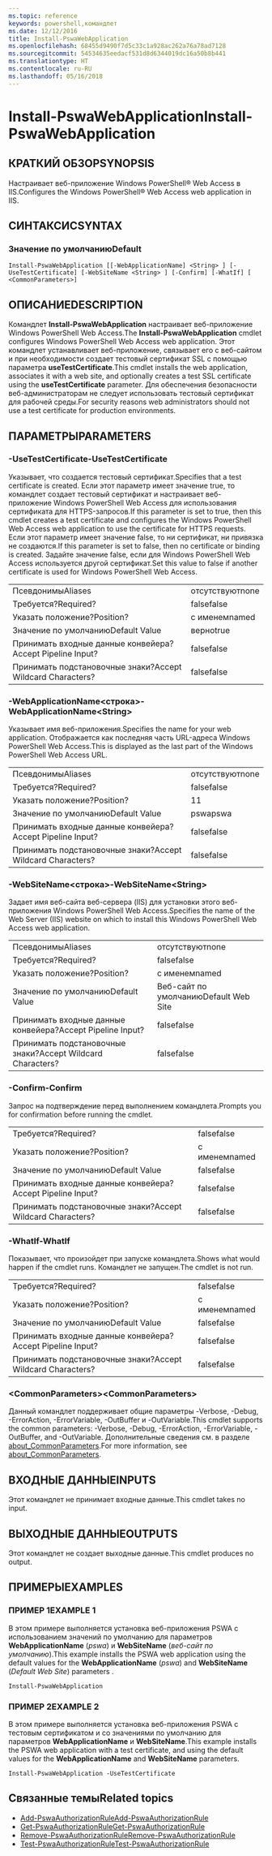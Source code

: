 ```yaml
---
ms.topic: reference
keywords: powershell,командлет
ms.date: 12/12/2016
title: Install-PswaWebApplication
ms.openlocfilehash: 68455d9490f7d5c33c1a928ac262a76a78ad7128
ms.sourcegitcommit: 54534635eedacf531d8d6344019dc16a50b8b441
ms.translationtype: HT
ms.contentlocale: ru-RU
ms.lasthandoff: 05/16/2018
---
```

# <a name="install-pswawebapplication"></a><span data-ttu-id="e95a9-103">Install-PswaWebApplication</span><span class="sxs-lookup"><span data-stu-id="e95a9-103">Install-PswaWebApplication</span></span>

## <a name="synopsis"></a><span data-ttu-id="e95a9-104">КРАТКИЙ ОБЗОР</span><span class="sxs-lookup"><span data-stu-id="e95a9-104">SYNOPSIS</span></span>

<span data-ttu-id="e95a9-105">Настраивает веб-приложение Windows PowerShell® Web Access в IIS.</span><span class="sxs-lookup"><span data-stu-id="e95a9-105">Configures the Windows PowerShell® Web Access web application in IIS.</span></span>

## <a name="syntax"></a><span data-ttu-id="e95a9-106">СИНТАКСИС</span><span class="sxs-lookup"><span data-stu-id="e95a9-106">SYNTAX</span></span>

### <a name="default"></a><span data-ttu-id="e95a9-107">Значение по умолчанию</span><span class="sxs-lookup"><span data-stu-id="e95a9-107">Default</span></span>
```
Install-PswaWebApplication [[-WebApplicationName] <String> ] [-UseTestCertificate] [-WebSiteName <String> ] [-Confirm] [-WhatIf] [ <CommonParameters>]
```

## <a name="description"></a><span data-ttu-id="e95a9-108">ОПИСАНИЕ</span><span class="sxs-lookup"><span data-stu-id="e95a9-108">DESCRIPTION</span></span>

<span data-ttu-id="e95a9-109">Командлет **Install-PswaWebApplication** настраивает веб-приложение Windows PowerShell Web Access.</span><span class="sxs-lookup"><span data-stu-id="e95a9-109">The **Install-PswaWebApplication** cmdlet configures Windows PowerShell Web Access web application.</span></span> <span data-ttu-id="e95a9-110">Этот командлет устанавливает веб-приложение, связывает его с веб-сайтом и при необходимости создает тестовый сертификат SSL с помощью параметра **useTestCertificate**.</span><span class="sxs-lookup"><span data-stu-id="e95a9-110">This cmdlet installs the web application, associates it with a web site, and optionally creates a test SSL certificate using the **useTestCertificate** parameter.</span></span> <span data-ttu-id="e95a9-111">Для обеспечения безопасности веб-администраторам не следует использовать тестовый сертификат для рабочей среды.</span><span class="sxs-lookup"><span data-stu-id="e95a9-111">For security reasons web administrators should not use a test certificate for production environments.</span></span>

## <a name="parameters"></a><span data-ttu-id="e95a9-112">ПАРАМЕТРЫ</span><span class="sxs-lookup"><span data-stu-id="e95a9-112">PARAMETERS</span></span>

### <a name="-usetestcertificate"></a><span data-ttu-id="e95a9-113">-UseTestCertificate</span><span class="sxs-lookup"><span data-stu-id="e95a9-113">-UseTestCertificate</span></span>

<span data-ttu-id="e95a9-114">Указывает, что создается тестовый сертификат.</span><span class="sxs-lookup"><span data-stu-id="e95a9-114">Specifies that a test certificate is created.</span></span> <span data-ttu-id="e95a9-115">Если этот параметр имеет значение true, то командлет создает тестовый сертификат и настраивает веб-приложение Windows PowerShell Web Access для использования сертификата для HTTPS-запросов.</span><span class="sxs-lookup"><span data-stu-id="e95a9-115">If this parameter is set to true, then this cmdlet creates a test certificate and configures the Windows PowerShell Web Access web application to use the certificate for HTTPS requests.</span></span> <span data-ttu-id="e95a9-116">Если этот параметр имеет значение false, то ни сертификат, ни привязка не создаются.</span><span class="sxs-lookup"><span data-stu-id="e95a9-116">If this parameter is set to false, then no certificate or binding is created.</span></span> <span data-ttu-id="e95a9-117">Задайте значение false, если для Windows PowerShell Web Access используется другой сертификат.</span><span class="sxs-lookup"><span data-stu-id="e95a9-117">Set this value to false if another certificate is used for Windows PowerShell Web Access.</span></span>

|||
|-|-|
| <span data-ttu-id="e95a9-118">Псевдонимы</span><span class="sxs-lookup"><span data-stu-id="e95a9-118">Aliases</span></span>                              | <span data-ttu-id="e95a9-119">отсутствуют</span><span class="sxs-lookup"><span data-stu-id="e95a9-119">none</span></span>                                 |
| <span data-ttu-id="e95a9-120">Требуется?</span><span class="sxs-lookup"><span data-stu-id="e95a9-120">Required?</span></span>                            | <span data-ttu-id="e95a9-121">false</span><span class="sxs-lookup"><span data-stu-id="e95a9-121">false</span></span>                                |
| <span data-ttu-id="e95a9-122">Указать положение?</span><span class="sxs-lookup"><span data-stu-id="e95a9-122">Position?</span></span>                            | <span data-ttu-id="e95a9-123">с именем</span><span class="sxs-lookup"><span data-stu-id="e95a9-123">named</span></span>                                |
| <span data-ttu-id="e95a9-124">Значение по умолчанию</span><span class="sxs-lookup"><span data-stu-id="e95a9-124">Default Value</span></span>                        | <span data-ttu-id="e95a9-125">верно</span><span class="sxs-lookup"><span data-stu-id="e95a9-125">true</span></span>                                 |
| <span data-ttu-id="e95a9-126">Принимать входные данные конвейера?</span><span class="sxs-lookup"><span data-stu-id="e95a9-126">Accept Pipeline Input?</span></span>               | <span data-ttu-id="e95a9-127">false</span><span class="sxs-lookup"><span data-stu-id="e95a9-127">false</span></span>                                |
| <span data-ttu-id="e95a9-128">Принимать подстановочные знаки?</span><span class="sxs-lookup"><span data-stu-id="e95a9-128">Accept Wildcard Characters?</span></span>          | <span data-ttu-id="e95a9-129">false</span><span class="sxs-lookup"><span data-stu-id="e95a9-129">false</span></span>                                |

### <a name="-webapplicationnameltstringgt"></a><span data-ttu-id="e95a9-130">-WebApplicationName&lt;строка&gt;</span><span class="sxs-lookup"><span data-stu-id="e95a9-130">-WebApplicationName&lt;String&gt;</span></span>

<span data-ttu-id="e95a9-131">Указывает имя веб-приложения.</span><span class="sxs-lookup"><span data-stu-id="e95a9-131">Specifies the name for your web application.</span></span> <span data-ttu-id="e95a9-132">Отображается как последняя часть URL-адреса Windows PowerShell Web Access.</span><span class="sxs-lookup"><span data-stu-id="e95a9-132">This is displayed as the last part of the Windows PowerShell Web Access URL.</span></span>

|||
|-|-|
| <span data-ttu-id="e95a9-133">Псевдонимы</span><span class="sxs-lookup"><span data-stu-id="e95a9-133">Aliases</span></span>                              | <span data-ttu-id="e95a9-134">отсутствуют</span><span class="sxs-lookup"><span data-stu-id="e95a9-134">none</span></span>                                 |
| <span data-ttu-id="e95a9-135">Требуется?</span><span class="sxs-lookup"><span data-stu-id="e95a9-135">Required?</span></span>                            | <span data-ttu-id="e95a9-136">false</span><span class="sxs-lookup"><span data-stu-id="e95a9-136">false</span></span>                                |
| <span data-ttu-id="e95a9-137">Указать положение?</span><span class="sxs-lookup"><span data-stu-id="e95a9-137">Position?</span></span>                            | <span data-ttu-id="e95a9-138">1</span><span class="sxs-lookup"><span data-stu-id="e95a9-138">1</span></span>                                    |
| <span data-ttu-id="e95a9-139">Значение по умолчанию</span><span class="sxs-lookup"><span data-stu-id="e95a9-139">Default Value</span></span>                        | <span data-ttu-id="e95a9-140">pswa</span><span class="sxs-lookup"><span data-stu-id="e95a9-140">pswa</span></span>                                 |
| <span data-ttu-id="e95a9-141">Принимать входные данные конвейера?</span><span class="sxs-lookup"><span data-stu-id="e95a9-141">Accept Pipeline Input?</span></span>               | <span data-ttu-id="e95a9-142">false</span><span class="sxs-lookup"><span data-stu-id="e95a9-142">false</span></span>                                |
| <span data-ttu-id="e95a9-143">Принимать подстановочные знаки?</span><span class="sxs-lookup"><span data-stu-id="e95a9-143">Accept Wildcard Characters?</span></span>          | <span data-ttu-id="e95a9-144">false</span><span class="sxs-lookup"><span data-stu-id="e95a9-144">false</span></span>                                |

### <a name="-websitenameltstringgt"></a><span data-ttu-id="e95a9-145">-WebSiteName&lt;строка&gt;</span><span class="sxs-lookup"><span data-stu-id="e95a9-145">-WebSiteName&lt;String&gt;</span></span>

<span data-ttu-id="e95a9-146">Задает имя веб-сайта веб-сервера (IIS) для установки этого веб-приложения Windows PowerShell Web Access.</span><span class="sxs-lookup"><span data-stu-id="e95a9-146">Specifies the name of the Web Server (IIS) website on which to install this Windows PowerShell Web Access web application.</span></span>

|||
|-|-|
| <span data-ttu-id="e95a9-147">Псевдонимы</span><span class="sxs-lookup"><span data-stu-id="e95a9-147">Aliases</span></span>                              | <span data-ttu-id="e95a9-148">отсутствуют</span><span class="sxs-lookup"><span data-stu-id="e95a9-148">none</span></span>                                 |
| <span data-ttu-id="e95a9-149">Требуется?</span><span class="sxs-lookup"><span data-stu-id="e95a9-149">Required?</span></span>                            | <span data-ttu-id="e95a9-150">false</span><span class="sxs-lookup"><span data-stu-id="e95a9-150">false</span></span>                                |
| <span data-ttu-id="e95a9-151">Указать положение?</span><span class="sxs-lookup"><span data-stu-id="e95a9-151">Position?</span></span>                            | <span data-ttu-id="e95a9-152">с именем</span><span class="sxs-lookup"><span data-stu-id="e95a9-152">named</span></span>                                |
| <span data-ttu-id="e95a9-153">Значение по умолчанию</span><span class="sxs-lookup"><span data-stu-id="e95a9-153">Default Value</span></span>                        | <span data-ttu-id="e95a9-154">Веб-сайт по умолчанию</span><span class="sxs-lookup"><span data-stu-id="e95a9-154">Default Web Site</span></span>                     |
| <span data-ttu-id="e95a9-155">Принимать входные данные конвейера?</span><span class="sxs-lookup"><span data-stu-id="e95a9-155">Accept Pipeline Input?</span></span>               | <span data-ttu-id="e95a9-156">false</span><span class="sxs-lookup"><span data-stu-id="e95a9-156">false</span></span>                                |
| <span data-ttu-id="e95a9-157">Принимать подстановочные знаки?</span><span class="sxs-lookup"><span data-stu-id="e95a9-157">Accept Wildcard Characters?</span></span>          | <span data-ttu-id="e95a9-158">false</span><span class="sxs-lookup"><span data-stu-id="e95a9-158">false</span></span>                                |

### <a name="-confirm"></a><span data-ttu-id="e95a9-159">-Confirm</span><span class="sxs-lookup"><span data-stu-id="e95a9-159">-Confirm</span></span>

<span data-ttu-id="e95a9-160">Запрос на подтверждение перед выполнением командлета.</span><span class="sxs-lookup"><span data-stu-id="e95a9-160">Prompts you for confirmation before running the cmdlet.</span></span>

|||
|-|-|
| <span data-ttu-id="e95a9-161">Требуется?</span><span class="sxs-lookup"><span data-stu-id="e95a9-161">Required?</span></span>                            | <span data-ttu-id="e95a9-162">false</span><span class="sxs-lookup"><span data-stu-id="e95a9-162">false</span></span>                                |
| <span data-ttu-id="e95a9-163">Указать положение?</span><span class="sxs-lookup"><span data-stu-id="e95a9-163">Position?</span></span>                            | <span data-ttu-id="e95a9-164">с именем</span><span class="sxs-lookup"><span data-stu-id="e95a9-164">named</span></span>                                |
| <span data-ttu-id="e95a9-165">Значение по умолчанию</span><span class="sxs-lookup"><span data-stu-id="e95a9-165">Default Value</span></span>                        | <span data-ttu-id="e95a9-166">false</span><span class="sxs-lookup"><span data-stu-id="e95a9-166">false</span></span>                                |
| <span data-ttu-id="e95a9-167">Принимать входные данные конвейера?</span><span class="sxs-lookup"><span data-stu-id="e95a9-167">Accept Pipeline Input?</span></span>               | <span data-ttu-id="e95a9-168">false</span><span class="sxs-lookup"><span data-stu-id="e95a9-168">false</span></span>                                |
| <span data-ttu-id="e95a9-169">Принимать подстановочные знаки?</span><span class="sxs-lookup"><span data-stu-id="e95a9-169">Accept Wildcard Characters?</span></span>          | <span data-ttu-id="e95a9-170">false</span><span class="sxs-lookup"><span data-stu-id="e95a9-170">false</span></span>                                |

### <a name="-whatif"></a><span data-ttu-id="e95a9-171">-WhatIf</span><span class="sxs-lookup"><span data-stu-id="e95a9-171">-WhatIf</span></span>

<span data-ttu-id="e95a9-172">Показывает, что произойдет при запуске командлета.</span><span class="sxs-lookup"><span data-stu-id="e95a9-172">Shows what would happen if the cmdlet runs.</span></span>
<span data-ttu-id="e95a9-173">Командлет не запущен.</span><span class="sxs-lookup"><span data-stu-id="e95a9-173">The cmdlet is not run.</span></span>

|||
|-|-|
| <span data-ttu-id="e95a9-174">Требуется?</span><span class="sxs-lookup"><span data-stu-id="e95a9-174">Required?</span></span>                            | <span data-ttu-id="e95a9-175">false</span><span class="sxs-lookup"><span data-stu-id="e95a9-175">false</span></span>                                |
| <span data-ttu-id="e95a9-176">Указать положение?</span><span class="sxs-lookup"><span data-stu-id="e95a9-176">Position?</span></span>                            | <span data-ttu-id="e95a9-177">с именем</span><span class="sxs-lookup"><span data-stu-id="e95a9-177">named</span></span>                                |
| <span data-ttu-id="e95a9-178">Значение по умолчанию</span><span class="sxs-lookup"><span data-stu-id="e95a9-178">Default Value</span></span>                        | <span data-ttu-id="e95a9-179">false</span><span class="sxs-lookup"><span data-stu-id="e95a9-179">false</span></span>                                |
| <span data-ttu-id="e95a9-180">Принимать входные данные конвейера?</span><span class="sxs-lookup"><span data-stu-id="e95a9-180">Accept Pipeline Input?</span></span>               | <span data-ttu-id="e95a9-181">false</span><span class="sxs-lookup"><span data-stu-id="e95a9-181">false</span></span>                                |
| <span data-ttu-id="e95a9-182">Принимать подстановочные знаки?</span><span class="sxs-lookup"><span data-stu-id="e95a9-182">Accept Wildcard Characters?</span></span>          | <span data-ttu-id="e95a9-183">false</span><span class="sxs-lookup"><span data-stu-id="e95a9-183">false</span></span>                                |

### <a name="ltcommonparametersgt"></a><span data-ttu-id="e95a9-184">&lt;CommonParameters&gt;</span><span class="sxs-lookup"><span data-stu-id="e95a9-184">&lt;CommonParameters&gt;</span></span>

<span data-ttu-id="e95a9-185">Данный командлет поддерживает общие параметры -Verbose, -Debug, -ErrorAction, -ErrorVariable, -OutBuffer и -OutVariable.</span><span class="sxs-lookup"><span data-stu-id="e95a9-185">This cmdlet supports the common parameters: -Verbose, -Debug, -ErrorAction, -ErrorVariable, -OutBuffer, and -OutVariable.</span></span>
<span data-ttu-id="e95a9-186">Дополнительные сведения см. в разделе [about_CommonParameters](http://go.microsoft.com/fwlink/p/?LinkID=113216).</span><span class="sxs-lookup"><span data-stu-id="e95a9-186">For more information, see [about_CommonParameters](http://go.microsoft.com/fwlink/p/?LinkID=113216).</span></span>

## <a name="inputs"></a><span data-ttu-id="e95a9-187">ВХОДНЫЕ ДАННЫЕ</span><span class="sxs-lookup"><span data-stu-id="e95a9-187">INPUTS</span></span>

<span data-ttu-id="e95a9-188">Этот командлет не принимает входные данные.</span><span class="sxs-lookup"><span data-stu-id="e95a9-188">This cmdlet takes no input.</span></span>

## <a name="outputs"></a><span data-ttu-id="e95a9-189">ВЫХОДНЫЕ ДАННЫЕ</span><span class="sxs-lookup"><span data-stu-id="e95a9-189">OUTPUTS</span></span>

<span data-ttu-id="e95a9-190">Этот командлет не создает выходные данные.</span><span class="sxs-lookup"><span data-stu-id="e95a9-190">This cmdlet produces no output.</span></span>

## <a name="examples"></a><span data-ttu-id="e95a9-191">ПРИМЕРЫ</span><span class="sxs-lookup"><span data-stu-id="e95a9-191">EXAMPLES</span></span>

### <a name="example-1"></a><span data-ttu-id="e95a9-192">ПРИМЕР 1</span><span class="sxs-lookup"><span data-stu-id="e95a9-192">EXAMPLE 1</span></span>

<span data-ttu-id="e95a9-193">В этом примере выполняется установка веб-приложения PSWA с использованием значений по умолчанию для параметров **WebApplicationName** (*pswa*) и **WebSiteName** (*веб-сайт по умолчанию*).</span><span class="sxs-lookup"><span data-stu-id="e95a9-193">This example installs the PSWA web application using the default values for the **WebApplicationName** (*pswa*) and **WebSiteName** (*Default Web Site*) parameters .</span></span>

```
Install-PswaWebApplication
```

### <a name="example-2"></a><span data-ttu-id="e95a9-194">ПРИМЕР 2</span><span class="sxs-lookup"><span data-stu-id="e95a9-194">EXAMPLE 2</span></span>

<span data-ttu-id="e95a9-195">В этом примере выполняется установка веб-приложения PSWA с тестовым сертификатом и со значениями по умолчанию для параметров **WebApplicationName** и **WebSiteName**.</span><span class="sxs-lookup"><span data-stu-id="e95a9-195">This example installs the PSWA web application with a test certificate, and using the default values for the **WebApplicationName** and **WebSiteName** parameters.</span></span>

```
Install-PswaWebApplication -UseTestCertificate
```

## <a name="related-topics"></a><span data-ttu-id="e95a9-196">Связанные темы</span><span class="sxs-lookup"><span data-stu-id="e95a9-196">Related topics</span></span>

- [<span data-ttu-id="e95a9-197">Add-PswaAuthorizationRule</span><span class="sxs-lookup"><span data-stu-id="e95a9-197">Add-PswaAuthorizationRule</span></span>](add-pswaauthorizationrule.md)
- [<span data-ttu-id="e95a9-198">Get-PswaAuthorizationRule</span><span class="sxs-lookup"><span data-stu-id="e95a9-198">Get-PswaAuthorizationRule</span></span>](get-pswaauthorizationrule.md)
- [<span data-ttu-id="e95a9-199">Remove-PswaAuthorizationRule</span><span class="sxs-lookup"><span data-stu-id="e95a9-199">Remove-PswaAuthorizationRule</span></span>](remove-pswaauthorizationrule.md)
- [<span data-ttu-id="e95a9-200">Test-PswaAuthorizationRule</span><span class="sxs-lookup"><span data-stu-id="e95a9-200">Test-PswaAuthorizationRule</span></span>](test-pswaauthorizationrule.md)
